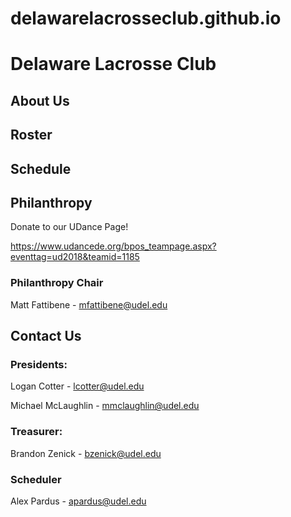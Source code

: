 # delawarelacrosseclub.github.io

# Delaware Lacrosse Club

## About Us

## Roster

## Schedule

## Philanthropy
Donate to our UDance Page!

https://www.udancede.org/bpos_teampage.aspx?eventtag=ud2018&teamid=1185

### Philanthropy Chair
Matt Fattibene - mfattibene@udel.edu

## Contact Us

### Presidents:
Logan Cotter - lcotter@udel.edu

Michael McLaughlin - mmclaughlin@udel.edu

### Treasurer:
Brandon Zenick - bzenick@udel.edu

### Scheduler 
Alex Pardus - apardus@udel.edu

